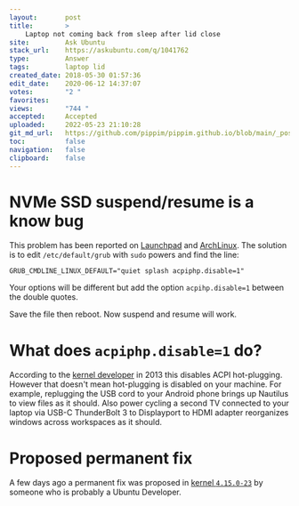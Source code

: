 ```yaml
---
layout:       post
title:        >
    Laptop not coming back from sleep after lid close
site:         Ask Ubuntu
stack_url:    https://askubuntu.com/q/1041762
type:         Answer
tags:         laptop lid
created_date: 2018-05-30 01:57:36
edit_date:    2020-06-12 14:37:07
votes:        "2 "
favorites:    
views:        "744 "
accepted:     Accepted
uploaded:     2022-05-23 21:10:28
git_md_url:   https://github.com/pippim/pippim.github.io/blob/main/_posts/2018/2018-05-30-Laptop-not-coming-back-from-sleep-after-lid-close.md
toc:          false
navigation:   false
clipboard:    false
---
```


# NVMe SSD suspend/resume is a know bug

This problem has been reported on [Launchpad][1] and [ArchLinux][2]. The solution is to edit `/etc/default/grub` with `sudo` powers and find the line:

``` 
GRUB_CMDLINE_LINUX_DEFAULT="quiet splash acpiphp.disable=1"
```

Your options will be different but add the option `acpihp.disable=1` between the double quotes.

Save the file then reboot. Now suspend and resume will work.

# What does `acpiphp.disable=1` do?

According to the [kernel developer][3] in 2013 this disables ACPI hot-plugging. However that doesn't mean hot-plugging is disabled on your machine. For example, replugging the USB cord to your Android phone brings up Nautilus to view files as it should. Also power cycling a second TV connected to your laptop via USB-C ThunderBolt 3 to Displayport to HDMI adapter reorganizes windows across workspaces as it should.

# Proposed permanent fix

A few days ago a permanent fix was proposed in [kernel `4.15.0-23`][4] by someone who is probably a Ubuntu Developer.


  [1]: https://bugs.launchpad.net/ubuntu/+source/linux/+bug/1655100
  [2]: https://bbs.archlinux.org/viewtopic.php?id=216520
  [3]: https://patchwork.kernel.org/patch/2436731/
  [4]: https://people.canonical.com/~khfeng/lp1655100-2/

